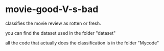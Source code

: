 # movie-good-V-s-bad
classifies the movie review as rotten or fresh.

you can find the dataset used in the folder "dataset"

all the code that actually does the classification is in the folder "Mycode"
